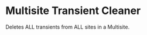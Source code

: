 Multisite Transient Cleaner
===========================

Deletes ALL transients from ALL sites in a Multisite.
